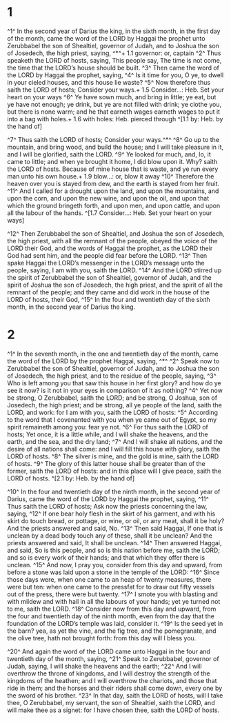 # 1 
^1^ In the second year of Darius the king, in the sixth month, in the first day of the month, came the word of the LORD by Haggai the prophet unto Zerubbabel the son of Shealtiel, governor of Judah, and to Joshua the son of Josedech, the high priest, saying, ^*^+ 1.1 governor: or, captain ^2^ Thus speaketh the LORD of hosts, saying, This people say, The time is not come, the time that the LORD’s house should be built. ^3^ Then came the word of the LORD by Haggai the prophet, saying, ^4^ Is it time for you, O ye, to dwell in your cieled houses, and this house lie waste? ^5^ Now therefore thus saith the LORD of hosts; Consider your ways.+ 1.5 Consider…: Heb. Set your heart on your ways ^6^ Ye have sown much, and bring in little; ye eat, but ye have not enough; ye drink, but ye are not filled with drink; ye clothe you, but there is none warm; and he that earneth wages earneth wages to put it into a bag with holes.+ 1.6 with holes: Heb. pierced through 
^[1.1 by: Heb. by the hand of]

^7^ Thus saith the LORD of hosts; Consider your ways.^*^ ^8^ Go up to the mountain, and bring wood, and build the house; and I will take pleasure in it, and I will be glorified, saith the LORD. ^9^ Ye looked for much, and, lo, it came to little; and when ye brought it home, I did blow upon it. Why? saith the LORD of hosts. Because of mine house that is waste, and ye run every man unto his own house.+ 1.9 blow…: or, blow it away ^10^ Therefore the heaven over you is stayed from dew, and the earth is stayed from her fruit. ^11^ And I called for a drought upon the land, and upon the mountains, and upon the corn, and upon the new wine, and upon the oil, and upon that which the ground bringeth forth, and upon men, and upon cattle, and upon all the labour of the hands. 
^[1.7 Consider…: Heb. Set your heart on your ways]

^12^ Then Zerubbabel the son of Shealtiel, and Joshua the son of Josedech, the high priest, with all the remnant of the people, obeyed the voice of the LORD their God, and the words of Haggai the prophet, as the LORD their God had sent him, and the people did fear before the LORD. ^13^ Then spake Haggai the LORD’s messenger in the LORD’s message unto the people, saying, I am with you, saith the LORD. ^14^ And the LORD stirred up the spirit of Zerubbabel the son of Shealtiel, governor of Judah, and the spirit of Joshua the son of Josedech, the high priest, and the spirit of all the remnant of the people; and they came and did work in the house of the LORD of hosts, their God, ^15^ In the four and twentieth day of the sixth month, in the second year of Darius the king. 

# 2 
^1^ In the seventh month, in the one and twentieth day of the month, came the word of the LORD by the prophet Haggai, saying, ^*^ ^2^ Speak now to Zerubbabel the son of Shealtiel, governor of Judah, and to Joshua the son of Josedech, the high priest, and to the residue of the people, saying, ^3^ Who is left among you that saw this house in her first glory? and how do ye see it now? is it not in your eyes in comparison of it as nothing? ^4^ Yet now be strong, O Zerubbabel, saith the LORD; and be strong, O Joshua, son of Josedech, the high priest; and be strong, all ye people of the land, saith the LORD, and work: for I am with you, saith the LORD of hosts: ^5^ According to the word that I covenanted with you when ye came out of Egypt, so my spirit remaineth among you: fear ye not. ^6^ For thus saith the LORD of hosts; Yet once, it is a little while, and I will shake the heavens, and the earth, and the sea, and the dry land; ^7^ And I will shake all nations, and the desire of all nations shall come: and I will fill this house with glory, saith the LORD of hosts. ^8^ The silver is mine, and the gold is mine, saith the LORD of hosts. ^9^ The glory of this latter house shall be greater than of the former, saith the LORD of hosts: and in this place will I give peace, saith the LORD of hosts. 
^[2.1 by: Heb. by the hand of]

^10^ In the four and twentieth day of the ninth month, in the second year of Darius, came the word of the LORD by Haggai the prophet, saying, ^11^ Thus saith the LORD of hosts; Ask now the priests concerning the law, saying, ^12^ If one bear holy flesh in the skirt of his garment, and with his skirt do touch bread, or pottage, or wine, or oil, or any meat, shall it be holy? And the priests answered and said, No. ^13^ Then said Haggai, If one that is unclean by a dead body touch any of these, shall it be unclean? And the priests answered and said, It shall be unclean. ^14^ Then answered Haggai, and said, So is this people, and so is this nation before me, saith the LORD; and so is every work of their hands; and that which they offer there is unclean. ^15^ And now, I pray you, consider from this day and upward, from before a stone was laid upon a stone in the temple of the LORD: ^16^ Since those days were, when one came to an heap of twenty measures, there were but ten: when one came to the pressfat for to draw out fifty vessels out of the press, there were but twenty. ^17^ I smote you with blasting and with mildew and with hail in all the labours of your hands; yet ye turned not to me, saith the LORD. ^18^ Consider now from this day and upward, from the four and twentieth day of the ninth month, even from the day that the foundation of the LORD’s temple was laid, consider it. ^19^ Is the seed yet in the barn? yea, as yet the vine, and the fig tree, and the pomegranate, and the olive tree, hath not brought forth: from this day will I bless you. 

^20^ And again the word of the LORD came unto Haggai in the four and twentieth day of the month, saying, ^21^ Speak to Zerubbabel, governor of Judah, saying, I will shake the heavens and the earth; ^22^ And I will overthrow the throne of kingdoms, and I will destroy the strength of the kingdoms of the heathen; and I will overthrow the chariots, and those that ride in them; and the horses and their riders shall come down, every one by the sword of his brother. ^23^ In that day, saith the LORD of hosts, will I take thee, O Zerubbabel, my servant, the son of Shealtiel, saith the LORD, and will make thee as a signet: for I have chosen thee, saith the LORD of hosts. 